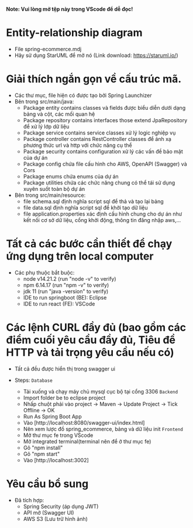 **Note: Vui lòng mở tệp này trong VScode để dễ đọc!**


# Entity-relationship diagram
- File spring-ecommerce.mdj
- Hãy sử dụng StarUML để mở nó (Link download: https://staruml.io/)

# Giải thích ngắn gọn về cấu trúc mã.
- Các thư mục, file hiện có được tạo bởi Spring Launchizer
- Bên trong src/main/java:
  + Package entity contains classes và fields được biểu diễn dưới dạng bảng và cột, các mối quan hệ
  + Package repository contains interfaces those extend JpaRepository để xử lý lớp dữ liệu
  + Package service contains service classes xử lý logic nghiệp vụ
  + Package controller contains RestController classes để ánh xạ phương thức url và http với chức năng cụ thể
  + Package security contains configuration  xử lý các vấn đề bảo mật của dự án
  + Package config chứa file cấu hình cho AWS, OpenAPI (Swagger) và Cors
  + Package enums chứa enums của dự án
  + Package utilities chứa các chức năng chung có thể tái sử dụng xuyên suốt toàn bộ dự án
- Bên trong src/main/resource:
  + file schema.sql định nghĩa script sql để thả và tạo lại bảng
  + file data.sql định nghĩa script sql để khởi tạo dữ liệu
  + file application.properties xác định cấu hình chung cho dự án như kết nối cơ sở dữ liệu, cổng khởi động, thông tin đăng nhập aws,...

# Tất cả các bước cần thiết để chạy ứng dụng trên local computer
- Các phụ thuộc bắt buộc: 
  + node v14.21.2   (run "node -v" to verify)
  + npm 6.14.17     (run "npm -v" to verify)
  + jdk 11          (run "java -version" to verify)
  + IDE to run springboot (BE): Eclipse
  + IDE to run react (FE): VSCode

# Các lệnh CURL đầy đủ (bao gồm các điểm cuối yêu cầu đầy đủ, Tiêu đề HTTP và tải trọng yêu cầu nếu có)
-  Tất cả đều được hiển thị trong swagger ui

- Steps:
  `Database`
    + Tải xuống và chạy máy chủ mysql cục bộ tại cổng 3306
  `Backend`
    + Import folder be to eclipse project
    + Nhấp chuột phải vào project -> Maven ->  Update Project  -> Tick Offline  -> OK
    + Run As Spring Boot App
    + Vào  [http://localhost:8080/swagger-ui/index.html]
    + Nên xem lược đồ spring_ecommerce, bảng và dữ liệu init
  `Frontend`
    + Mở thư mục fe trong VScode
    + Mở integrated terminal(terminal nên để ở thư mục fe)
    + Gõ "npm install"
    + Gõ "npm start"
    + Vào [http://localhost:3002]

# Yêu cầu bổ sung
- Đã tích hợp:
   + Spring Security (áp dụng JWT)
   + API mở (Swagger UI)
   + AWS S3 (Lưu trữ hình ảnh)